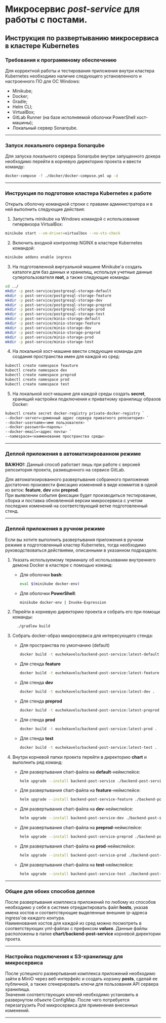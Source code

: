 # Микросервис ***post-service*** для работы с постами.

## Инструкция по развертыванию микросервиса в кластере Kubernetes

### Требования к программному обеспечению
Для корректной работы и тестирования приложения внутри кластера Kubernetes необходимо наличие следующего установленного
и настроенного ПО
для ОС Windows:
* Minikube;
* Docker;
* Gradle;
* Helm CLI;
* VirtualBox;
* GitLab Runner (на базе исполняемой оболочки PowerShell хост-машины);
* Локальный сервер Sonarqube.

---
### Запуск локального сервера Sonarqube
Для запуска локального сервера Sonarqube внутри запущенного докера необходимо перейти в корневую директорию проекта и
ввести команду:
```bash
docker-compose -f ./docker/docker-compose.yml up -d
```

---


### Инструкция по подготовке кластера Kubernetes к работе
Открыть оболочку командной строки с правами администратора и в ней выполнить следующие действия:
1.  Запустить minikube на Windows командой с использование гипервизора VirtualBox:
```bash
minikube start --vm-driver=virtualbox --no-vtx-check
```

2. Включить входной контроллер NGINX в кластере Kubernetes командой:
```bash
minikube addons enable ingress
```

3. На подготовленной виртуальной машине Minikube'а создать каталоги для баз данных и хранилищ, используя учетные данные
   суперпользователя **root**, а также следующие команды:
```bash
cd ../
mkdir -p post-service/postgresql-storage-default
mkdir -p post-service/postgresql-storage-feature
mkdir -p post-service/postgresql-storage-dev
mkdir -p post-service/postgresql-storage-preprod
mkdir -p post-service/postgresql-storage-prod
mkdir -p post-service/postgresql-storage-test
mkdir -p post-service/minio-storage-default
mkdir -p post-service/minio-storage-feature
mkdir -p post-service/minio-storage-dev
mkdir -p post-service/minio-storage-preprod
mkdir -p post-service/minio-storage-prod
mkdir -p post-service/minio-storage-test
```

4. На локальной хост-машине ввести следующие команды для создания пространства имен для каждой из сред:
```bash
kubectl create namespace feauture
kubectl create namespace dev
kubectl create namespace preprod
kubectl create namespace prod
kubectl create namespace test
```

5. На локальной хост-машине для каждой среды создать **secret**, хранящий настройки подключения к приватному хранилищу
   образов Docker:
```bash
kubectl create secret docker-registry private-docker-registry `
--docker-server=<доменный адрес сервера приватного репозитория> `
--docker-username=<имя пользователя> `
--docker-password=<пароль> `
--docker-email=<адрес почты> `
--namespace=<наименование пространства среды>
```

---


### Деплой приложения в автоматизированном режиме
**ВАЖНО!:** Данный способ работает лишь при работе с версией репозитория проекта, размещенного на сервисе GitLab.<br>

Для автоматизированного развертывания собранного приложения достаточно произвести фиксацию изменений в виде коммитов в одной
из веток: **feature**, **dev** или **preprod**.<br>
При выявлении события фиксации будет производиться тестирование, сборка и поставка обновленной версии микросервиса  с
учетом последних изменений на соответствующий ветке подготовленный стенд.

---

### Деплой приложения в ручном режиме
Если вы хотите выполнить развертывания приложения в ручном режиме в подготовленный кластер Kubernetes, тогда необходимо
руководствоваться действиями, описанными в указанном подразделе.
1. Указать используемому терминалу об использовании внутреннего демона Docker в кластере с помощью команд:
    - Для оболочки **bash**:
       ```bash
       eval $(minikube docker-env)
       ```
    - Для оболочки **PowerShell**:
       ```bash
       minikube docker-env | Invoke-Expression
       ```

2. Перейти в корневую директорию проекта и собрать его при помощи команды:
    ```bash
      ./gradlew build
    ```   

3. Собрать docker-образ микросервиса для интересующего стенда:
    - Для пространства по умолчанию (default)
      ```bash
      docker build -t euchekavelo/backend-post-service:latest-default .
      ```
    - Для стенда **feature**
      ```bash
      docker build -t euchekavelo/backend-post-service:latest-feature .
      ```
    - Для стенда **dev**
      ```bash
      docker build -t euchekavelo/backend-post-service:latest-dev .
      ```
    - Для стенда **preprod**
      ```bash
      docker build -t euchekavelo/backend-post-service:latest-preprod .
      ```    
   - Для стенда **prod**
     ```bash
     docker build -t euchekavelo/backend-post-service:latest-prod .
     ```  
   - Для стенда **test**
     ```bash
     docker build -t euchekavelo/backend-post-service:latest-test .
     ```

4. Внутри корневой папки проекта перейти в директорию **chart** и выполнить ряд команд:
    - Для развертывания chart-файла на **default**-неймспейсе:
         ```bash
         helm upgrade --install backend-post-service ./backend-post-service
         ```
    - Для развертывания chart-файла на **feature**-неймспейсе:
         ```bash
         helm upgrade --install backend-post-service-feature ./backend-post-service -f ./backend-post-service/values-feature.yml
         ```
    - Для развертывания chart-файла на **dev**-неймспейсе:
         ```bash
         helm upgrade --install backend-post-service-dev ./backend-post-service -f ./backend-post-service/values-dev.yml
         ```
    - Для развертывания chart-файла на **preprod**-неймспейсе:
         ```bash
         helm upgrade --install backend-post-service-preprod ./backend-post-service -f ./backend-post-service/values-preprod.yml
         ```
   - Для развертывания chart-файла на **prod**-неймспейсе:
        ```bash
        helm upgrade --install backend-post-service-prod ./backend-post-service -f ./backend-post-service/values-prod.yml
        ```
   - Для развертывания chart-файла на **test**-неймспейсе:
        ```bash
        helm upgrade --install backend-post-service-test ./backend-post-service -f ./backend-post-service/values-test.yml
        ```
---


### Общее для обоих способов деплоя

После развертывания комплекса приложений по любому из способов необходимо у себя 
в системе отредактировать файл **hosts**, указав имена хостов и соответствующие выделенные внешние
ip-адреса ingress'ов каждого контура.
<br>Наименования хостов для каждой из сред можно посмотреть в соответствующих yml-файлах с префиксом ***values***. 
Данные файлы расположены в папке **chart/backend-post-service** корневой директории проета.

---


### Настройка подключения к S3-хранилищу для микросервиса
После успешного развертывания комплекса приложений необходимо зайти в MiniO через веб-интерфейс и создать корзину **posts**, 
сделай ее публичной, а также сгенерировать ключи для пользования API сервера хранилища.
<br>Значения соответствующих ключей необходимо установить в развернутом объекте ConfigMap. После чего потребуется 
перезагрузить Pod микросервиса для применения внесенных изменений.

---
